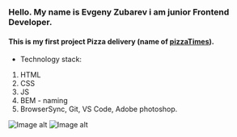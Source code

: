 ### Hello. My name is Evgeny Zubarev i am junior Frontend Developer. 

#### This is my first project Pizza delivery (name of [pizzaTimes](https://eozubarev.github.io/Creating-a-Delivery-Site)).

* Technology stack:
 1. HTML
 1. CSS
 1. JS
 1. BEM - naming
 1. BrowserSync, Git, VS Code, Adobe photoshop.
 
![Image alt](https://d.radikal.ru/d05/2006/6e/dd213be59587.jpg)
![Image alt](https://a.radikal.ru/a03/2006/50/6e13d89e0fb4.jpg)




